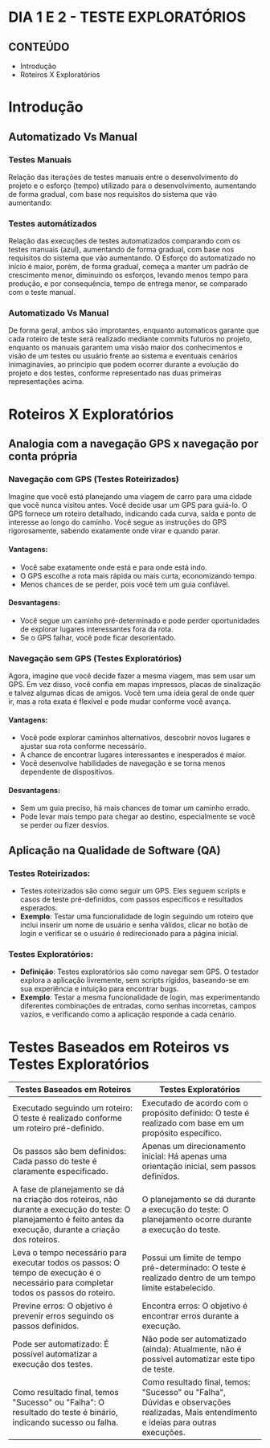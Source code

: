 # DIA 1 E 2 - TESTE EXPLORATÓRIOS

## CONTEÚDO

* Introdução
* Roteiros X Exploratórios
 
# Introdução

## Automatizado Vs Manual

### Testes Manuais

Relação das iterações de testes manuais entre o desenvolvimento do projeto e o esforço (tempo) utilizado para o desenvolvimento, aumentando de forma gradual, com base nos requisitos do sistema que vão aumentando:

### Testes automátizados

Relação das execuções de testes automatizados comparando com os testes manuais (azul), aumentando de forma gradual, com base nos requisitos do sistema que vão aumentando. O Esforço do automatizado no início é maior, porém, de forma gradual, começa a manter um padrão de crescimento menor, diminuindo os esforços, levando menos tempo para produção, e por consequência, tempo de entrega menor, se comparado com o teste manual.

### Automatizado Vs Manual

De forma geral, ambos são improtantes, enquanto automaticos  garante que cada roteiro de teste será realizado mediante commits futuros no projeto, enquanto os manuais garantem uma visão maior dos conhecimentos e visão de um testes ou usuário frente ao sistema e eventuais cenários inimaginavies, ao principio que podem ocorrer durante a evolução do projeto e dos testes, conforme representado nas duas primeiras representações acima.

# Roteiros X Exploratórios

## Analogia com a navegação GPS x navegação por conta própria

### Navegação com GPS (Testes Roteirizados)
Imagine que você está planejando uma viagem de carro para uma cidade que você nunca visitou antes. Você decide usar um GPS para guiá-lo. O GPS fornece um roteiro detalhado, indicando cada curva, saída e ponto de interesse ao longo do caminho. Você segue as instruções do GPS rigorosamente, sabendo exatamente onde virar e quando parar.

#### Vantagens:
- Você sabe exatamente onde está e para onde está indo.
- O GPS escolhe a rota mais rápida ou mais curta, economizando tempo.
- Menos chances de se perder, pois você tem um guia confiável.

#### Desvantagens:
- Você segue um caminho pré-determinado e pode perder oportunidades de explorar lugares interessantes fora da rota.
- Se o GPS falhar, você pode ficar desorientado.

### Navegação sem GPS (Testes Exploratórios)
Agora, imagine que você decide fazer a mesma viagem, mas sem usar um GPS. Em vez disso, você confia em mapas impressos, placas de sinalização e talvez algumas dicas de amigos. Você tem uma ideia geral de onde quer ir, mas a rota exata é flexível e pode mudar conforme você avança.

#### Vantagens:
- Você pode explorar caminhos alternativos, descobrir novos lugares e ajustar sua rota conforme necessário.
- A chance de encontrar lugares interessantes e inesperados é maior.
- Você desenvolve habilidades de navegação e se torna menos dependente de dispositivos.

#### Desvantagens:
- Sem um guia preciso, há mais chances de tomar um caminho errado.
- Pode levar mais tempo para chegar ao destino, especialmente se você se perder ou fizer desvios.

## Aplicação na Qualidade de Software (QA)

### Testes Roteirizados:
- Testes roteirizados são como seguir um GPS. Eles seguem scripts e casos de teste pré-definidos, com passos específicos e resultados esperados.
- **Exemplo**: Testar uma funcionalidade de login seguindo um roteiro que inclui inserir um nome de usuário e senha válidos, clicar no botão de login e verificar se o usuário é redirecionado para a página inicial.

### Testes Exploratórios:
- **Definição**: Testes exploratórios são como navegar sem GPS. O testador explora a aplicação livremente, sem scripts rígidos, baseando-se em sua experiência e intuição para encontrar bugs.
- **Exemplo**: Testar a mesma funcionalidade de login, mas experimentando diferentes combinações de entradas, como senhas incorretas, campos vazios, e verificando como a aplicação responde a cada cenário.

# Testes Baseados em Roteiros vs Testes Exploratórios

| Testes Baseados em Roteiros | Testes Exploratórios |
|-----------------------------|----------------------|
| Executado seguindo um roteiro: O teste é realizado conforme um roteiro pré-definido. | Executado de acordo com o propósito definido: O teste é realizado com base em um propósito específico. |
| Os passos são bem definidos: Cada passo do teste é claramente especificado. | Apenas um direcionamento inicial: Há apenas uma orientação inicial, sem passos definidos. |
| A fase de planejamento se dá na criação dos roteiros, não durante a execução do teste: O planejamento é feito antes da execução, durante a criação dos roteiros. | O planejamento se dá durante a execução do teste: O planejamento ocorre durante a execução do teste. |
| Leva o tempo necessário para executar todos os passos: O tempo de execução é o necessário para completar todos os passos do roteiro. | Possui um limite de tempo pré-determinado: O teste é realizado dentro de um tempo limite estabelecido. |
| Previne erros: O objetivo é prevenir erros seguindo os passos definidos. | Encontra erros: O objetivo é encontrar erros durante a execução. |
| Pode ser automatizado: É possível automatizar a execução dos testes. | Não pode ser automatizado (ainda): Atualmente, não é possível automatizar este tipo de teste. |
| Como resultado final, temos "Sucesso" ou "Falha": O resultado do teste é binário, indicando sucesso ou falha. | Como resultado final, temos: "Sucesso" ou "Falha", Dúvidas e observações realizadas, Mais entendimento e ideias para outras execuções. |


